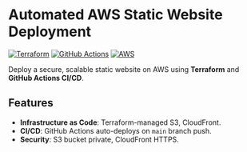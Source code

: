 # Automated AWS Static Website Deployment

[![Terraform](https://img.shields.io/badge/terraform-v1.6+-blue)](https://terraform.io)
[![GitHub Actions](https://img.shields.io/badge/GitHub_Actions-CI/CD-blue)](https://github.com/features/actions)
[![AWS](https://img.shields.io/badge/AWS-S3%2C_CloudFront-orange)](https://aws.amazon.com)

Deploy a secure, scalable static website on AWS using **Terraform** and **GitHub Actions CI/CD**.

## Features
- **Infrastructure as Code**: Terraform-managed S3, CloudFront.
- **CI/CD**: GitHub Actions auto-deploys on `main` branch push.
- **Security**: S3 bucket private, CloudFront HTTPS.

